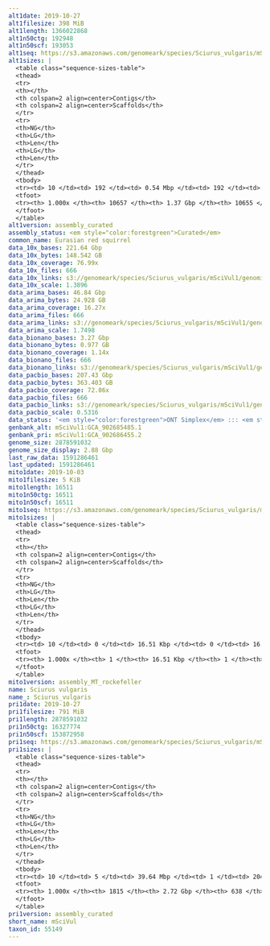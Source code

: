 ```yaml
---
alt1date: 2019-10-27
alt1filesize: 398 MiB
alt1length: 1366022868
alt1n50ctg: 192948
alt1n50scf: 193053
alt1seq: https://s3.amazonaws.com/genomeark/species/Sciurus_vulgaris/mSciVul1/assembly_curated/mSciVul1.alt.cur.20191027.fasta.gz
alt1sizes: |
  <table class="sequence-sizes-table">
  <thead>
  <tr>
  <th></th>
  <th colspan=2 align=center>Contigs</th>
  <th colspan=2 align=center>Scaffolds</th>
  </tr>
  <tr>
  <th>NG</th>
  <th>LG</th>
  <th>Len</th>
  <th>LG</th>
  <th>Len</th>
  </tr>
  </thead>
  <tbody>
  <tr><td> 10 </td><td> 192 </td><td> 0.54 Mbp </td><td> 192 </td><td> 0.54 Mbp </td></tr>  <tr><td> 20 </td><td> 494 </td><td> 389.36 Kbp </td><td> 494 </td><td> 389.36 Kbp </td></tr>  <tr><td> 30 </td><td> 892 </td><td> 305.10 Kbp </td><td> 892 </td><td> 305.10 Kbp </td></tr>  <tr><td> 40 </td><td> 1399 </td><td> 241.66 Kbp </td><td> 1399 </td><td> 241.66 Kbp </td></tr>  <tr style="background-color:#cccccc;"><td> 50 </td><td> 2032 </td><td> 192.95 Kbp </td><td> 2032 </td><td> 193.05 Kbp </td></tr>  <tr><td> 60 </td><td> 2828 </td><td> 151.60 Kbp </td><td> 2827 </td><td> 151.79 Kbp </td></tr>  <tr><td> 70 </td><td> 3854 </td><td> 116.90 Kbp </td><td> 3853 </td><td> 116.95 Kbp </td></tr>  <tr><td> 80 </td><td> 5208 </td><td> 85.99 Kbp </td><td> 5206 </td><td> 86.00 Kbp </td></tr>  <tr><td> 90 </td><td> 7126 </td><td> 58.84 Kbp </td><td> 7124 </td><td> 58.84 Kbp </td></tr>  <tr><td> 100 </td><td> 10656 </td><td> 101  bp </td><td> 10654 </td><td> 101  bp </td></tr>  </tbody>
  <tfoot>
  <tr><th> 1.000x </th><th> 10657 </th><th> 1.37 Gbp </th><th> 10655 </th><th> 1.37 Gbp </th></tr>
  </tfoot>
  </table>
alt1version: assembly_curated
assembly_status: <em style="color:forestgreen">Curated</em>
common_name: Eurasian red squirrel
data_10x_bases: 221.64 Gbp
data_10x_bytes: 148.542 GB
data_10x_coverage: 76.99x
data_10x_files: 666
data_10x_links: s3://genomeark/species/Sciurus_vulgaris/mSciVul1/genomic_data/10x/<br>
data_10x_scale: 1.3896
data_arima_bases: 46.84 Gbp
data_arima_bytes: 24.928 GB
data_arima_coverage: 16.27x
data_arima_files: 666
data_arima_links: s3://genomeark/species/Sciurus_vulgaris/mSciVul1/genomic_data/arima/<br>
data_arima_scale: 1.7498
data_bionano_bases: 3.27 Gbp
data_bionano_bytes: 0.977 GB
data_bionano_coverage: 1.14x
data_bionano_files: 666
data_bionano_links: s3://genomeark/species/Sciurus_vulgaris/mSciVul1/genomic_data/bionano/<br>
data_pacbio_bases: 207.43 Gbp
data_pacbio_bytes: 363.403 GB
data_pacbio_coverage: 72.06x
data_pacbio_files: 666
data_pacbio_links: s3://genomeark/species/Sciurus_vulgaris/mSciVul1/genomic_data/pacbio/<br>
data_pacbio_scale: 0.5316
data_status: '<em style="color:forestgreen">ONT Simplex</em> ::: <em style="color:forestgreen">10x</em> ::: <em style="color:forestgreen">Bionano</em> ::: <em style="color:forestgreen">Arima</em>'
genbank_alt: mSciVul1:GCA_902685485.1
genbank_pri: mSciVul1:GCA_902686455.2
genome_size: 2878591032
genome_size_display: 2.88 Gbp
last_raw_data: 1591286461
last_updated: 1591286461
mito1date: 2019-10-03
mito1filesize: 5 KiB
mito1length: 16511
mito1n50ctg: 16511
mito1n50scf: 16511
mito1seq: https://s3.amazonaws.com/genomeark/species/Sciurus_vulgaris/mSciVul1/assembly_MT_rockefeller/mSciVul1.MT.20191003.fasta.gz
mito1sizes: |
  <table class="sequence-sizes-table">
  <thead>
  <tr>
  <th></th>
  <th colspan=2 align=center>Contigs</th>
  <th colspan=2 align=center>Scaffolds</th>
  </tr>
  <tr>
  <th>NG</th>
  <th>LG</th>
  <th>Len</th>
  <th>LG</th>
  <th>Len</th>
  </tr>
  </thead>
  <tbody>
  <tr><td> 10 </td><td> 0 </td><td> 16.51 Kbp </td><td> 0 </td><td> 16.51 Kbp </td></tr>  <tr><td> 20 </td><td> 0 </td><td> 16.51 Kbp </td><td> 0 </td><td> 16.51 Kbp </td></tr>  <tr><td> 30 </td><td> 0 </td><td> 16.51 Kbp </td><td> 0 </td><td> 16.51 Kbp </td></tr>  <tr><td> 40 </td><td> 0 </td><td> 16.51 Kbp </td><td> 0 </td><td> 16.51 Kbp </td></tr>  <tr style="background-color:#cccccc;"><td> 50 </td><td> 0 </td><td style="background-color:#ff8888;"> 16.51 Kbp </td><td> 0 </td><td style="background-color:#ff8888;"> 16.51 Kbp </td></tr>  <tr><td> 60 </td><td> 0 </td><td> 16.51 Kbp </td><td> 0 </td><td> 16.51 Kbp </td></tr>  <tr><td> 70 </td><td> 0 </td><td> 16.51 Kbp </td><td> 0 </td><td> 16.51 Kbp </td></tr>  <tr><td> 80 </td><td> 0 </td><td> 16.51 Kbp </td><td> 0 </td><td> 16.51 Kbp </td></tr>  <tr><td> 90 </td><td> 0 </td><td> 16.51 Kbp </td><td> 0 </td><td> 16.51 Kbp </td></tr>  <tr><td> 100 </td><td> 0 </td><td> 16.51 Kbp </td><td> 0 </td><td> 16.51 Kbp </td></tr>  </tbody>
  <tfoot>
  <tr><th> 1.000x </th><th> 1 </th><th> 16.51 Kbp </th><th> 1 </th><th> 16.51 Kbp </th></tr>
  </tfoot>
  </table>
mito1version: assembly_MT_rockefeller
name: Sciurus vulgaris
name_: Sciurus_vulgaris
pri1date: 2019-10-27
pri1filesize: 791 MiB
pri1length: 2878591032
pri1n50ctg: 16327774
pri1n50scf: 153872958
pri1seq: https://s3.amazonaws.com/genomeark/species/Sciurus_vulgaris/mSciVul1/assembly_curated/mSciVul1.pri.cur.20191027.fasta.gz
pri1sizes: |
  <table class="sequence-sizes-table">
  <thead>
  <tr>
  <th></th>
  <th colspan=2 align=center>Contigs</th>
  <th colspan=2 align=center>Scaffolds</th>
  </tr>
  <tr>
  <th>NG</th>
  <th>LG</th>
  <th>Len</th>
  <th>LG</th>
  <th>Len</th>
  </tr>
  </thead>
  <tbody>
  <tr><td> 10 </td><td> 5 </td><td> 39.64 Mbp </td><td> 1 </td><td> 204.37 Mbp </td></tr>  <tr><td> 20 </td><td> 13 </td><td> 31.67 Mbp </td><td> 2 </td><td> 189.66 Mbp </td></tr>  <tr><td> 30 </td><td> 23 </td><td> 24.28 Mbp </td><td> 4 </td><td> 181.67 Mbp </td></tr>  <tr><td> 40 </td><td> 35 </td><td> 20.26 Mbp </td><td> 6 </td><td> 162.82 Mbp </td></tr>  <tr style="background-color:#cccccc;"><td> 50 </td><td> 50 </td><td style="background-color:#88ff88;"> 16.33 Mbp </td><td> 7 </td><td style="background-color:#88ff88;"> 153.87 Mbp </td></tr>  <tr><td> 60 </td><td> 68 </td><td> 13.09 Mbp </td><td> 9 </td><td> 145.29 Mbp </td></tr>  <tr><td> 70 </td><td> 93 </td><td> 8.73 Mbp </td><td> 11 </td><td> 132.26 Mbp </td></tr>  <tr><td> 80 </td><td> 134 </td><td> 4.83 Mbp </td><td> 14 </td><td> 99.24 Mbp </td></tr>  <tr><td> 90 </td><td> 233 </td><td> 1.55 Mbp </td><td> 18 </td><td> 41.58 Mbp </td></tr>  <tr><td> 100 </td><td> 1814 </td><td> 1  bp </td><td> 637 </td><td> 659  bp </td></tr>  </tbody>
  <tfoot>
  <tr><th> 1.000x </th><th> 1815 </th><th> 2.72 Gbp </th><th> 638 </th><th> 2.88 Gbp </th></tr>
  </tfoot>
  </table>
pri1version: assembly_curated
short_name: mSciVul
taxon_id: 55149
---
```

